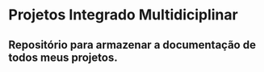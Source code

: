 # Projetos Integrado Multidiciplinar
## Repositório para armazenar a documentação de todos meus projetos. 
